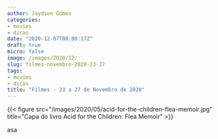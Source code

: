 ```yaml
---
author: Jaydson Gomes
categories:
- movies
- dicas
date: "2020-12-07T08:00:17Z"
draft: true
micro: false
image: /images/2020/12/
slug: filmes-novembro-2020-23-27
tags:
- movies
- dicas
title: "Filmes - 23 a 27 de Novembro de 2020"
---
```

{{< figure src="/images/2020/05/acid-for-the-children-flea-memoir.jpg" title="Capa do livro Acid for the Children: Flea Memoir" >}}  

asa